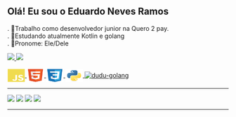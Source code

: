 ## Olá! Eu sou o Eduardo Neves Ramos

. 📳Trabalho como desenvolvedor junior na Quero 2 pay. 
<br>
. 📕Estudando atualmente Kotlin e golang
<br>
. 🧢Pronome: Ele/Dele
<br>

<div>
  <a href="https://github.com/Eduardo_Neves">
  <img height="180em" src="https://github-readme-stats.vercel.app/api?username=DuduNeves&show_icons=true&theme=dark&include_all_commits=true&count_private=true"/>
  <img height="180em" src="https://github-readme-stats.vercel.app/api/top-langs/?username=DuduNeves&layout=compact&langs_count=7&theme=dark"/>
</div>
  
  <div style="display: inline_block"><br>
  <img align="center" alt="dudu-Js" height="30" width="40" src="https://raw.githubusercontent.com/devicons/devicon/master/icons/javascript/javascript-plain.svg">
  <img align="center" alt="dudu-HTML" height="30" width="40" src="https://raw.githubusercontent.com/devicons/devicon/master/icons/html5/html5-original.svg">
  <img align="center" alt="dudu-CSS" height="30" width="40" src="https://raw.githubusercontent.com/devicons/devicon/master/icons/css3/css3-original.svg">
  <img align="center" alt="dudu-Python" height="30" width="40" src="https://raw.githubusercontent.com/devicons/devicon/master/icons/python/python-original.svg">
  <img align="center" alt="dudu-golang" height="30" width="40" src="https://o.remove.bg/downloads/4ca7277f-c02d-4873-84e5-9f11859e2fb7/Golang-removebg-preview.png">
  <hr>

    
  <div> 
 
  <a href="https://instagram.com/duudu_neves" target="_blank"><img src="https://img.shields.io/badge/-Instagram-%23E4405F?style=for-the-badge&logo=instagram&logoColor=white" target="_blank"></a>
  <a href="https://discord.gg/G9GPg5SA75" target="_blank"><img src="https://img.shields.io/badge/Discord-7289DA?style=for-the-badge&logo=discord&logoColor=white" target="_blank"></a> 
  <a href = "mailto:duuduneks@gmail.com"><img src="https://img.shields.io/badge/-Gmail-%23333?style=for-the-badge&logo=gmail&logoColor=white" target="_blank"></a>
  <a href="https://www.linkedin.com/in/eduardo-neves-ramos-7a92571b1/" target="_blank"><img src="https://img.shields.io/badge/-LinkedIn-%230077B5?style=for-the-badge&logo=linkedin&logoColor=white" target="_blank"></a> 
 
<!--   ![Snake animation](https://github.com/Duduneks/Duduneks/blob/output/github-contribution-grid-snake.svg)
  -->
</div>

 <hr>
